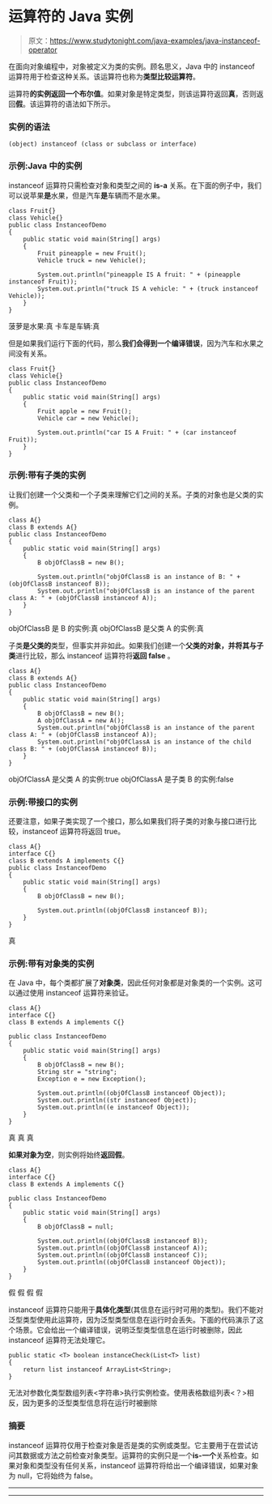 # 运算符的 Java 实例

> 原文：<https://www.studytonight.com/java-examples/java-instanceof-operator>

在面向对象编程中，对象被定义为类的实例。顾名思义，Java 中的 instanceof 运算符用于检查这种关系。该运算符也称为**类型比较运算符**。

运算符**的实例返回一个布尔值**。如果对象是特定类型，则该运算符返回**真**，否则返回**假**。该运算符的语法如下所示。

### 实例的语法

```
(object) instanceof (class or subclass or interface)
```

### 示例:Java 中的实例

instanceof 运算符只需检查对象和类型之间的 **is-a** 关系。在下面的例子中，我们可以说苹果**是**水果，但是汽车**是**车辆而不是水果。

```
class Fruit{}
class Vehicle{}
public class InstanceofDemo
{
	public static void main(String[] args)
	{
		Fruit pineapple = new Fruit();
		Vehicle truck = new Vehicle();

		System.out.println("pineapple IS A fruit: " + (pineapple instanceof Fruit));
		System.out.println("truck IS A vehicle: " + (truck instanceof Vehicle));		
	}
}
```

菠萝是水果:真
卡车是车辆:真

但是如果我们运行下面的代码，那么**我们会得到一个编译错误**，因为汽车和水果之间没有关系。

```
class Fruit{}
class Vehicle{}
public class InstanceofDemo
{
	public static void main(String[] args)
	{
		Fruit apple = new Fruit();
		Vehicle car = new Vehicle();

		System.out.println("car IS A Fruit: " + (car instanceof Fruit));
	}
}
```

### 示例:带有子类的实例

让我们创建一个父类和一个子类来理解它们之间的关系。子类的对象也是父类的实例。

```
class A{}
class B extends A{}
public class InstanceofDemo
{
	public static void main(String[] args)
	{
		B objOfClassB = new B();

		System.out.println("objOfClassB is an instance of B: " + (objOfClassB instanceof B));
		System.out.println("objOfClassB is an instance of the parent class A: " + (objOfClassB instanceof A));	
	}
}
```

objOfClassB 是 B 的实例:真
objOfClassB 是父类 A 的实例:真

子类**是父类的**类型，但事实并非如此。如果我们创建一个**父类的对象，并将其与子类**进行比较，那么 instanceof 运算符将**返回 false** 。

```
class A{}
class B extends A{}
public class InstanceofDemo
{
	public static void main(String[] args)
	{
		B objOfClassB = new B();
		A objOfClassA = new A();
		System.out.println("objOfClassB is an instance of the parent class A: " + (objOfClassB instanceof A));	
		System.out.println("objOfClassA is an instance of the child class B: " + (objOfClassA instanceof B));	
	}
}
```

objOfClassA 是父类 A 的实例:true
objOfClassA 是子类 B 的实例:false

### 示例:带接口的实例

还要注意，如果子类实现了一个接口，那么如果我们将子类的对象与接口进行比较，instanceof 运算符将返回 true。

```
class A{}
interface C{}
class B extends A implements C{}
public class InstanceofDemo
{
	public static void main(String[] args)
	{
		B objOfClassB = new B();

		System.out.println((objOfClassB instanceof B));
	}
}
```

真

### 示例:带有对象类的实例

在 Java 中，每个类都扩展了**对象类**，因此任何对象都是对象类的一个实例。这可以通过使用 instanceof 运算符来验证。

```
class A{}
interface C{}
class B extends A implements C{}

public class InstanceofDemo
{
	public static void main(String[] args)
	{
		B objOfClassB = new B();
		String str = "string";
		Exception e = new Exception();

		System.out.println((objOfClassB instanceof Object));
		System.out.println((str instanceof Object));
		System.out.println((e instanceof Object));
	}
}
```

真
真
真

**如果对象为空**，则实例将始终**返回假**。

```
class A{}
interface C{}
class B extends A implements C{}

public class InstanceofDemo
{
	public static void main(String[] args)
	{
		B objOfClassB = null;

		System.out.println((objOfClassB instanceof B));
		System.out.println((objOfClassB instanceof A));
		System.out.println((objOfClassB instanceof C));
		System.out.println((objOfClassB instanceof Object));
	}
}
```

假
假
假
假

instanceof 运算符只能用于**具体化类型**(其信息在运行时可用的类型)。我们不能对泛型类型使用此运算符，因为泛型类型信息在运行时会丢失。下面的代码演示了这个场景。它会给出一个编译错误，说明泛型类型信息在运行时被删除，因此 instanceof 运算符无法处理它。

```
public static <T> boolean instanceCheck(List<T> list)
{
    return list instanceof ArrayList<String>;
}
```

无法对参数化类型数组列表<字符串>执行实例检查。使用表格数组列表<？>相反，因为更多的泛型类型信息将在运行时被删除

### 摘要

instanceof 运算符仅用于检查对象是否是类的实例或类型。它主要用于在尝试访问其数据或方法之前检查对象类型。运算符的实例只是一个**is-一个**关系检查。如果对象和类型没有任何关系，instanceof 运算符将给出一个编译错误，如果对象为 null，它将始终为 false。

* * *

* * *